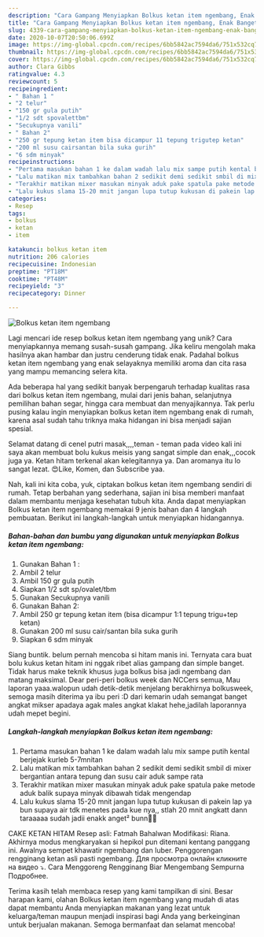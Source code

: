 ```yaml
---
description: "Cara Gampang Menyiapkan Bolkus ketan item ngembang, Enak Banget"
title: "Cara Gampang Menyiapkan Bolkus ketan item ngembang, Enak Banget"
slug: 4339-cara-gampang-menyiapkan-bolkus-ketan-item-ngembang-enak-banget
date: 2020-10-07T20:50:06.699Z
image: https://img-global.cpcdn.com/recipes/6bb5842ac7594da6/751x532cq70/bolkus-ketan-item-ngembang-foto-resep-utama.jpg
thumbnail: https://img-global.cpcdn.com/recipes/6bb5842ac7594da6/751x532cq70/bolkus-ketan-item-ngembang-foto-resep-utama.jpg
cover: https://img-global.cpcdn.com/recipes/6bb5842ac7594da6/751x532cq70/bolkus-ketan-item-ngembang-foto-resep-utama.jpg
author: Clara Gibbs
ratingvalue: 4.3
reviewcount: 5
recipeingredient:
- " Bahan 1 "
- "2 telur"
- "150 gr gula putih"
- "1/2 sdt spovalettbm"
- "Secukupnya vanili"
- " Bahan 2"
- "250 gr tepung ketan item bisa dicampur 11 tepung trigutep ketan"
- "200 ml susu cairsantan bila suka gurih"
- "6 sdm minyak"
recipeinstructions:
- "Pertama masukan bahan 1 ke dalam wadah lalu mix sampe putih kental berjejak kurleb 5-7mnitan"
- "Lalu matikan mix tambahkan bahan 2 sedikit demi sedikit smbil di mixer bergantian antara tepung dan susu cair aduk sampe rata"
- "Terakhir matikan mixer masukan minyak aduk pake spatula pake metode aduk balik supaya minyak dibawah tidak mengendap"
- "Lalu kukus slama 15-20 mnit jangan lupa tutup kukusan di pakein lap ya bun supaya air tdk menetes pada kue nya,, stlah 20 mnit angkatt dann taraaaaa sudah jadii enakk anget² bunn🥰🥰"
categories:
- Resep
tags:
- bolkus
- ketan
- item

katakunci: bolkus ketan item 
nutrition: 206 calories
recipecuisine: Indonesian
preptime: "PT18M"
cooktime: "PT48M"
recipeyield: "3"
recipecategory: Dinner

---
```



![Bolkus ketan item ngembang](https://img-global.cpcdn.com/recipes/6bb5842ac7594da6/751x532cq70/bolkus-ketan-item-ngembang-foto-resep-utama.jpg)

Lagi mencari ide resep bolkus ketan item ngembang yang unik? Cara menyiapkannya memang susah-susah gampang. Jika keliru mengolah maka hasilnya akan hambar dan justru cenderung tidak enak. Padahal bolkus ketan item ngembang yang enak selayaknya memiliki aroma dan cita rasa yang mampu memancing selera kita.

Ada beberapa hal yang sedikit banyak berpengaruh terhadap kualitas rasa dari bolkus ketan item ngembang, mulai dari jenis bahan, selanjutnya pemilihan bahan segar, hingga cara membuat dan menyajikannya. Tak perlu pusing kalau ingin menyiapkan bolkus ketan item ngembang enak di rumah, karena asal sudah tahu triknya maka hidangan ini bisa menjadi sajian spesial.

Selamat datang di cenel putri masak,,,,teman - teman pada video kali ini saya akan membuat bolu kukus meisis yang sangat simple dan enak,,,cocok juga ya. Ketan hitam terkenal akan kelegitannya ya. Dan aromanya itu lo sangat lezat. 😍Like, Komen, dan Subscribe yaa.


Nah, kali ini kita coba, yuk, ciptakan bolkus ketan item ngembang sendiri di rumah. Tetap berbahan yang sederhana, sajian ini bisa memberi manfaat dalam membantu menjaga kesehatan tubuh kita. Anda dapat menyiapkan Bolkus ketan item ngembang memakai 9 jenis bahan dan 4 langkah pembuatan. Berikut ini langkah-langkah untuk menyiapkan hidangannya.

<!--inarticleads1-->

##### Bahan-bahan dan bumbu yang digunakan untuk menyiapkan Bolkus ketan item ngembang:

1. Gunakan  Bahan 1 :
1. Ambil 2 telur
1. Ambil 150 gr gula putih
1. Siapkan 1/2 sdt sp/ovalet/tbm
1. Gunakan Secukupnya vanili
1. Gunakan  Bahan 2:
1. Ambil 250 gr tepung ketan item (bisa dicampur 1:1 tepung trigu+tep ketan)
1. Gunakan 200 ml susu cair/santan bila suka gurih
1. Siapkan 6 sdm minyak


Siang buntik. belum pernah mencoba si hitam manis ini. Ternyata cara buat bolu kukus ketan hitam ini nggak ribet alias gampang dan simple banget. Tidak harus make teknik khusus juga bolkus bisa jadi ngembang dan matang maksimal. Dear peri-peri bolkus week dan NCCers semua, Mau laporan yaaa.walopun udah detik-detik menjelang berakhirnya bolkusweek, semoga masih diterima ya ibu peri :D dari kemarin udah semangat banget angkat mikser apadaya agak males angkat klakat hehe,jadilah laporannya udah mepet begini. 

<!--inarticleads2-->

##### Langkah-langkah menyiapkan Bolkus ketan item ngembang:

1. Pertama masukan bahan 1 ke dalam wadah lalu mix sampe putih kental berjejak kurleb 5-7mnitan
1. Lalu matikan mix tambahkan bahan 2 sedikit demi sedikit smbil di mixer bergantian antara tepung dan susu cair aduk sampe rata
1. Terakhir matikan mixer masukan minyak aduk pake spatula pake metode aduk balik supaya minyak dibawah tidak mengendap
1. Lalu kukus slama 15-20 mnit jangan lupa tutup kukusan di pakein lap ya bun supaya air tdk menetes pada kue nya,, stlah 20 mnit angkatt dann taraaaaa sudah jadii enakk anget² bunn🥰🥰


CAKE KETAN HITAM Resep asli: Fatmah Bahalwan Modifikasi: Riana. Akhirnya modus mengkaryakan si hepikol pun ditemani kentang panggang ini. Awalnya sempet khawatir ngembang dan luber. Penggorengan rengginang ketan asli pasti ngembang. Для просмотра онлайн кликните на видео ⤵. Cara Menggoreng Rengginang Biar Mengembang Sempurna Подробнее. 

Terima kasih telah membaca resep yang kami tampilkan di sini. Besar harapan kami, olahan Bolkus ketan item ngembang yang mudah di atas dapat membantu Anda menyiapkan makanan yang lezat untuk keluarga/teman maupun menjadi inspirasi bagi Anda yang berkeinginan untuk berjualan makanan. Semoga bermanfaat dan selamat mencoba!
